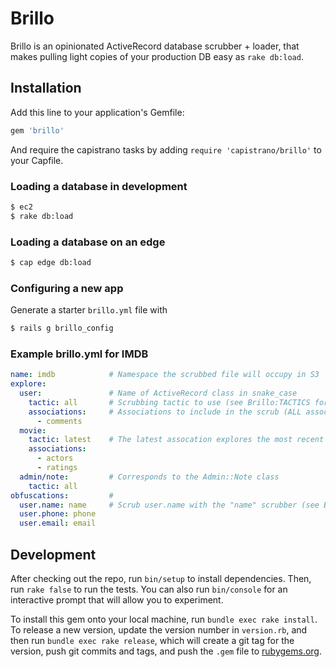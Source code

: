 # Brillo

Brillo is an opinionated ActiveRecord database scrubber + loader, that makes pulling light copies of your production DB easy as `rake db:load`.

## Installation

Add this line to your application's Gemfile:

```ruby
gem 'brillo'
```

And require the capistrano tasks by adding `require 'capistrano/brillo'` to your Capfile.

### Loading a database in development

```bash
$ ec2
$ rake db:load
```

### Loading a database on an edge

```bash
$ cap edge db:load
```

### Configuring a new app
Generate a starter `brillo.yml` file with

```bash
$ rails g brillo_config
```

### Example brillo.yml for IMDB

```yaml
name: imdb            # Namespace the scrubbed file will occupy in S3
explore:
  user:               # Name of ActiveRecord class in snake_case
    tactic: all       # Scrubbing tactic to use (see Brillo:TACTICS for choices)
    associations:     # Associations to include in the scrub (ALL associated records included)
      - comments
  movie:
    tactic: latest    # The latest assocation explores the most recent 1,000 records
    associations:
      - actors
      - ratings
  admin/note:         # Corresponds to the Admin::Note class
    tactic: all
obfuscations:         #
  user.name: name     # Scrub user.name with the "name" scrubber (see Brillo::SCRUBBERS for choices)
  user.phone: phone
  user.email: email
```

## Development

After checking out the repo, run `bin/setup` to install dependencies. Then, run `rake false` to run the tests. You can also run `bin/console` for an interactive prompt that will allow you to experiment.

To install this gem onto your local machine, run `bundle exec rake install`. To release a new version, update the version number in `version.rb`, and then run `bundle exec rake release`, which will create a git tag for the version, push git commits and tags, and push the `.gem` file to [rubygems.org](https://rubygems.org).
